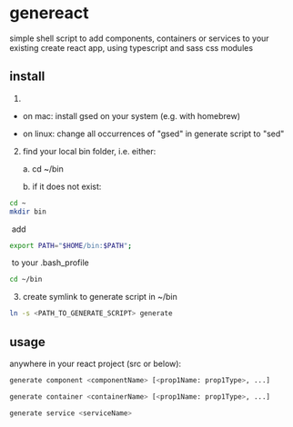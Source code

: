# genereact

simple shell script to add components, containers or services to your existing create react app, using typescript and sass css modules

## install

1. 

   * on mac: install gsed on your system (e.g. with homebrew)


   * on linux: change all occurrences of "gsed" in generate script to "sed"

2. find your local bin folder, i.e. either:

   a. cd ~/bin
   
   b. if it does not exist:

```bash
cd ~
mkdir bin
```

​			add 

```bash 
export PATH="$HOME/bin:$PATH";
```

​			to your .bash_profile

```bash
cd ~/bin
```

3. create symlink to generate script in ~/bin

```bash
ln -s <PATH_TO_GENERATE_SCRIPT> generate
```

## usage

anywhere in your react project (src or below):
```bash
generate component <componentName> [<prop1Name: prop1Type>, ...]
```
```bash
generate container <containerName> [<prop1Name: prop1Type>, ...]
```
```bash
generate service <serviceName>
```
